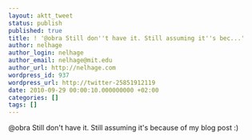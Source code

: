 ```yaml
---
layout: aktt_tweet
status: publish
published: true
title: ! '@obra Still don''t have it. Still assuming it''s bec...'
author: nelhage
author_login: nelhage
author_email: nelhage@mit.edu
author_url: http://nelhage.com
wordpress_id: 937
wordpress_url: http://twitter-25851912119
date: 2010-09-29 00:00:10.000000000 +02:00
categories: []
tags: []
---
```

@obra Still don't have it. Still assuming it's because of my blog post :)
